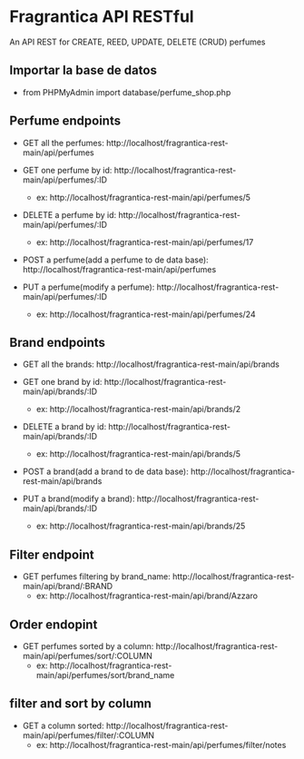 # Fragrantica API RESTful
An API REST for CREATE, REED, UPDATE, DELETE (CRUD) perfumes

## Importar la base de datos
- from PHPMyAdmin import database/perfume_shop.php


## Perfume endpoints
- GET all the perfumes: http://localhost/fragrantica-rest-main/api/perfumes

- GET one perfume by id: http://localhost/fragrantica-rest-main/api/perfumes/:ID
    - ex: http://localhost/fragrantica-rest-main/api/perfumes/5

- DELETE a perfume by id: http://localhost/fragrantica-rest-main/api/perfumes/:ID
    - ex: http://localhost/fragrantica-rest-main/api/perfumes/17

- POST a perfume(add a perfume to de data base): http://localhost/fragrantica-rest-main/api/perfumes

- PUT a perfume(modify a perfume): http://localhost/fragrantica-rest-main/api/perfumes/:ID
    - ex: http://localhost/fragrantica-rest-main/api/perfumes/24

## Brand endpoints
- GET all the brands: http://localhost/fragrantica-rest-main/api/brands

- GET one brand by id: http://localhost/fragrantica-rest-main/api/brands/:ID
    - ex: http://localhost/fragrantica-rest-main/api/brands/2

- DELETE a brand by id: http://localhost/fragrantica-rest-main/api/brands/:ID
    - ex: http://localhost/fragrantica-rest-main/api/brands/5

- POST a brand(add a brand to de data base): http://localhost/fragrantica-rest-main/api/brands

- PUT a brand(modify a brand): http://localhost/fragrantica-rest-main/api/brands/:ID
    - ex: http://localhost/fragrantica-rest-main/api/brands/25

## Filter endpoint
- GET perfumes filtering by brand_name: http://localhost/fragrantica-rest-main/api/brand/:BRAND
    - ex: http://localhost/fragrantica-rest-main/api/brand/Azzaro

## Order endopint
- GET perfumes sorted by a column: http://localhost/fragrantica-rest-main/api/perfumes/sort/:COLUMN
    - ex: http://localhost/fragrantica-rest-main/api/perfumes/sort/brand_name

## filter and sort by column
- GET a column sorted: http://localhost/fragrantica-rest-main/api/perfumes/filter/:COLUMN
    - ex: http://localhost/fragrantica-rest-main/api/perfumes/filter/notes

